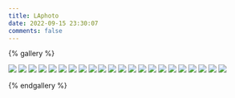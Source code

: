 ```yaml
---
title: LAphoto
date: 2022-09-15 23:30:07
comments: false
---
```

{% gallery %}

![](https://raw.githubusercontent.com/SuperJohnWen/SuperJohnWen.github.io/master/Gallery/LAphoto/la1.JPG)
![](https://raw.githubusercontent.com/SuperJohnWen/SuperJohnWen.github.io/master/Gallery/LAphoto/la2.JPG)
![](https://raw.githubusercontent.com/SuperJohnWen/SuperJohnWen.github.io/master/Gallery/LAphoto/la3.JPG)
![](https://raw.githubusercontent.com/SuperJohnWen/SuperJohnWen.github.io/master/Gallery/LAphoto/la4.JPG)
![](https://raw.githubusercontent.com/SuperJohnWen/SuperJohnWen.github.io/master/Gallery/LAphoto/la5.JPG)
![](https://raw.githubusercontent.com/SuperJohnWen/SuperJohnWen.github.io/master/Gallery/LAphoto/la6.JPG)
![](https://raw.githubusercontent.com/SuperJohnWen/SuperJohnWen.github.io/master/Gallery/LAphoto/la7.JPG)
![](https://raw.githubusercontent.com/SuperJohnWen/SuperJohnWen.github.io/master/Gallery/LAphoto/la8.JPG)
![](https://raw.githubusercontent.com/SuperJohnWen/SuperJohnWen.github.io/master/Gallery/LAphoto/la9.JPG)
![](https://raw.githubusercontent.com/SuperJohnWen/SuperJohnWen.github.io/master/Gallery/LAphoto/la10.JPG)
![](https://raw.githubusercontent.com/SuperJohnWen/SuperJohnWen.github.io/master/Gallery/LAphoto/la12.JPG)
![](https://raw.githubusercontent.com/SuperJohnWen/SuperJohnWen.github.io/master/Gallery/LAphoto/la13.JPG)
![](https://raw.githubusercontent.com/SuperJohnWen/SuperJohnWen.github.io/master/Gallery/LAphoto/la14.JPG)
![](https://raw.githubusercontent.com/SuperJohnWen/SuperJohnWen.github.io/master/Gallery/LAphoto/la15.JPG)
![](https://raw.githubusercontent.com/SuperJohnWen/SuperJohnWen.github.io/master/Gallery/LAphoto/la16.JPG)
![](https://raw.githubusercontent.com/SuperJohnWen/SuperJohnWen.github.io/master/Gallery/LAphoto/la17.JPG)
![](https://raw.githubusercontent.com/SuperJohnWen/SuperJohnWen.github.io/master/Gallery/LAphoto/la18.JPG)
![](https://raw.githubusercontent.com/SuperJohnWen/SuperJohnWen.github.io/master/Gallery/LAphoto/la19.JPG)
![](https://raw.githubusercontent.com/SuperJohnWen/SuperJohnWen.github.io/master/Gallery/LAphoto/la20.JPG)
![](https://raw.githubusercontent.com/SuperJohnWen/SuperJohnWen.github.io/master/Gallery/LAphoto/la21.JPG)
![](https://raw.githubusercontent.com/SuperJohnWen/SuperJohnWen.github.io/master/Gallery/LAphoto/la22.JPG)
![](https://raw.githubusercontent.com/SuperJohnWen/SuperJohnWen.github.io/master/Gallery/LAphoto/la23.JPG)

{% endgallery %}
